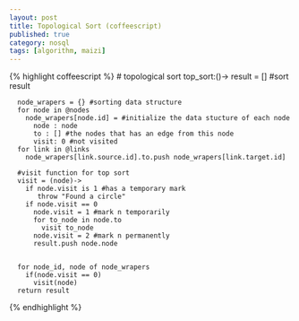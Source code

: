 ```yaml
---
layout: post
title: Topological Sort (coffeescript)
published: true
category: nosql
tags: [algorithm, maizi]
---
```


{% highlight coffeescript %}
    # topological sort
    top_sort:()->
      result = [] #sort result
      
      node_wrapers = {} #sorting data structure
      for node in @nodes 
        node_wrapers[node.id] = #initialize the data stucture of each node
          node : node
          to : [] #the nodes that has an edge from this node
          visit: 0 #not visited
      for link in @links
        node_wrapers[link.source.id].to.push node_wrapers[link.target.id]

      #visit function for top sort
      visit = (node)->
        if node.visit is 1 #has a temporary mark
           throw "Found a circle"
        if node.visit == 0
          node.visit = 1 #mark n temporarily
          for to_node in node.to
            visit to_node
          node.visit = 2 #mark n permanently
          result.push node.node


      for node_id, node of node_wrapers
        if(node.visit == 0)
          visit(node)
      return result

{% endhighlight %}
